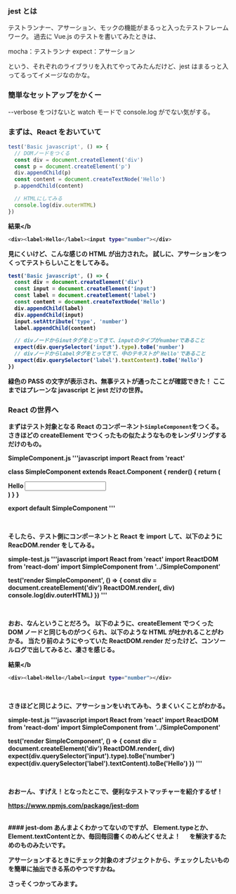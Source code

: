 ### jest とは

テストランナー、アサーション、モックの機能がまるっと入ったテストフレームワーク。
過去に Vue.js のテストを書いてみたときは、

mocha：テストランナ
expect：アサーション

という、それぞれのライブラリを入れてやってみたんだけど、jest はまるっと入ってるってイメージなのかな。

### 簡単なセットアップをかくー

--verbose をつけないと watch モードで console.log がでない気がする。

### まずは、React をおいていて

```javascript
test('Basic javascript', () => {
  // DOMノードをつくる
  const div = document.createElement('div')
  const p = document.createElement('p')
  div.appendChild(p)
  const content = document.createTextNode('Hello')
  p.appendChild(content)

  // HTMLにしてみる
  console.log(div.outerHTML)
})
```

<b>結果</b

```sh
<div><label>Hello</label><input type="number"></div>
```

見にくいけど、こんな感じの HTML が出力された。
試しに、アサーションをつくってテストらしいことをしてみる。

```javascript
test('Basic javascript', () => {
  const div = document.createElement('div')
  const input = document.createElement('input')
  const label = document.createElement('label')
  const content = document.createTextNode('Hello')
  div.appendChild(label)
  div.appendChild(input)
  input.setAttribute('type', 'number')
  label.appendChild(content)

  // divノードからinutタグをとってきて、inputのタイプがnumberであること
  expect(div.querySelector('input').type).toBe('number')
  // divノードからlabelタグをとってきて、中のテキストが'Hello'であること
  expect(div.querySelector('label').textContent).toBe('Hello')
})
```

緑色の PASS の文字が表示され、無事テストが通ったことが確認できた！
ここまではプレーンな javascript と jest だけの世界。

### React の世界へ

まずはテスト対象となる React のコンポーネント`SimpleComponent`をつくる。
さきほどの createElement でつくったもの似たようなものをレンダリングするだけのもの。

<b>SimpleComponent.js</b>
'''javascript
import React from 'react'

class SimpleComponent extends React.Component {
render() {
return (

<div>
<label>Hello</label>
<input type="number"/>
</div>
)
}
}

export default SimpleComponent
'''

<br>

そしたら、テスト側にコンポーネントと React を import して、以下のように ReacDOM.render をしてみる。

<b>simple-test.js</b>
'''javascript
import React from 'react'
import ReactDOM from 'react-dom'
import SimpleComponent from '../SimpleComponent'

test('render SimpleComponent', () => {
const div = document.createElement('div')
ReactDOM.render(<SimpleComponent />, div)
console.log(div.outerHTML)
})
'''

<br>

おお、なんということだろう。
以下のように、createElement でつくった DOM ノードと同じものがつくられ、以下のような HTML が吐かれることがわかる。
当たり前のようにやっていた ReactDOM.render だったけど、コンソールログで出してみると、凄さを感じる。

<b>結果</b

```sh
<div><label>Hello</label><input type="number"></div>
```

<br>

さきほどと同じように、アサーションをいれてみも、うまくいくことがわかる。

<b>simple-test.js</b>
'''javascript
import React from 'react'
import ReactDOM from 'react-dom'
import SimpleComponent from '../SimpleComponent'

test('render SimpleComponent', () => {
const div = document.createElement('div')
ReactDOM.render(<SimpleComponent />, div)
expect(div.querySelector('input').type).toBe('number')
expect(div.querySelector('label').textContent).toBe('Hello')
})
'''

<br>

おおーん、すげえ！となったとこで、便利なテストマッチャーを紹介するぜ！

https://www.npmjs.com/package/jest-dom

<br>
#### jest-dom
あんまよくわかってないのですが、  
Element.typeとか、Element.textContentとか、毎回毎回書くのめんどくせえよ！ 　
を解決するためのものみたいです。

アサーションするときにチェック対象のオブジェクトから、チェックしたいものを簡単に抽出できる系のやつですかね。

さっそくつかってみます。
